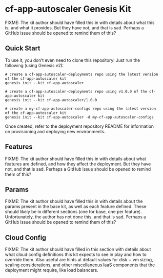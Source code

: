 cf-app-autoscaler Genesis Kit
=================

FIXME: The kit author should have filled this in with details about
what this is, and what it provides. But they have not, and that is sad.
Perhaps a GitHub issue should be opened to remind them of this?

Quick Start
-----------

To use it, you don't even need to clone this repository! Just run
the following (using Genesis v2):

```
# create a cf-app-autoscaler-deployments repo using the latest version of the cf-app-autoscaler kit
genesis init --kit cf-app-autoscaler

# create a cf-app-autoscaler-deployments repo using v1.0.0 of the cf-app-autoscaler kit
genesis init --kit cf-app-autoscaler/1.0.0

# create a my-cf-app-autoscaler-configs repo using the latest version of the cf-app-autoscaler kit
genesis init --kit cf-app-autoscaler -d my-cf-app-autoscaler-configs
```

Once created, refer to the deployment repository README for information on
provisioning and deploying new environments.

Features
-------

FIXME: The kit author should have filled this in with details
about what features are defined, and how they affect the deployment. But they
have not, and that is sad. Perhaps a GitHub issue should be opened to remind
them of this?

Params
------

FIXME: The kit author should have filled this in with details about the params
present in the base kit, as well as each feature defined. These should likely
be in different sections (one for base, one per feature). Unfortunately,
the author has not done this, and that is sad. Perhaps a GitHub issue
should be opened to remind them of this?

Cloud Config
------------

FIXME: The kit author should have filled in this section with details about
what cloud config definitions this kit expects to see in play and how to
override them. Also useful are hints at default values for disk + vm sizing,
scaling considerations, and other miscellaneous IaaS components that the deployment
might require, like load balancers.
